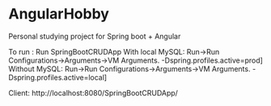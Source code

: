# AngularHobby
Personal studying project for Spring boot + Angular

To run : 
Run SpringBootCRUDApp
With local MySQL: 
Run->Run Configurations->Arguments->VM Arguments. -Dspring.profiles.active=prod]
Without MySQL:
Run->Run Configurations->Arguments->VM Arguments. -Dspring.profiles.active=local]

Client: http://localhost:8080/SpringBootCRUDApp/
